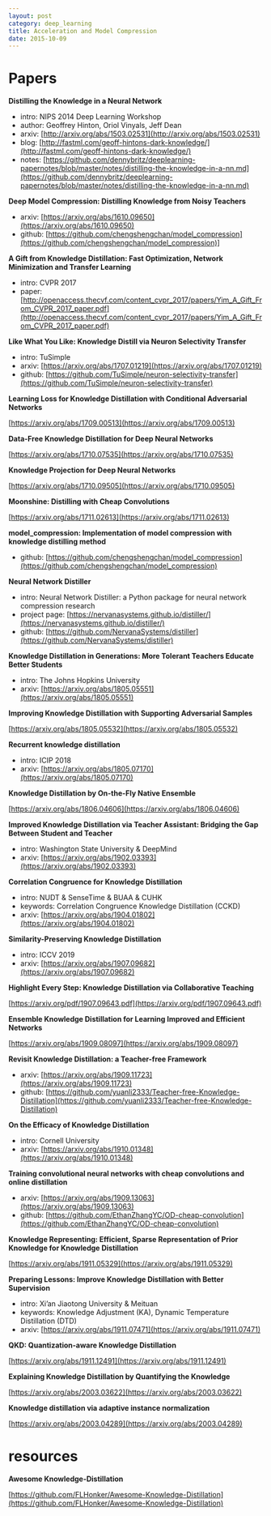 ```yaml
---
layout: post
category: deep_learning
title: Acceleration and Model Compression
date: 2015-10-09
---
```


# Papers

**Distilling the Knowledge in a Neural Network**

- intro: NIPS 2014 Deep Learning Workshop
- author: Geoffrey Hinton, Oriol Vinyals, Jeff Dean
- arxiv: [http://arxiv.org/abs/1503.02531](http://arxiv.org/abs/1503.02531)
- blog: [http://fastml.com/geoff-hintons-dark-knowledge/](http://fastml.com/geoff-hintons-dark-knowledge/)
- notes: [https://github.com/dennybritz/deeplearning-papernotes/blob/master/notes/distilling-the-knowledge-in-a-nn.md](https://github.com/dennybritz/deeplearning-papernotes/blob/master/notes/distilling-the-knowledge-in-a-nn.md)

**Deep Model Compression: Distilling Knowledge from Noisy Teachers**

- arxiv: [https://arxiv.org/abs/1610.09650](https://arxiv.org/abs/1610.09650)
- github: [https://github.com/chengshengchan/model_compression](https://github.com/chengshengchan/model_compression)]

**A Gift from Knowledge Distillation: Fast Optimization, Network Minimization and Transfer Learning**

- intro: CVPR 2017
- paper: [http://openaccess.thecvf.com/content_cvpr_2017/papers/Yim_A_Gift_From_CVPR_2017_paper.pdf](http://openaccess.thecvf.com/content_cvpr_2017/papers/Yim_A_Gift_From_CVPR_2017_paper.pdf)

**Like What You Like: Knowledge Distill via Neuron Selectivity Transfer**

- intro: TuSimple
- arxiv: [https://arxiv.org/abs/1707.01219](https://arxiv.org/abs/1707.01219)
- github: [https://github.com/TuSimple/neuron-selectivity-transfer](https://github.com/TuSimple/neuron-selectivity-transfer)

**Learning Loss for Knowledge Distillation with Conditional Adversarial Networks**

[https://arxiv.org/abs/1709.00513](https://arxiv.org/abs/1709.00513)

**Data-Free Knowledge Distillation for Deep Neural Networks**

[https://arxiv.org/abs/1710.07535](https://arxiv.org/abs/1710.07535)

**Knowledge Projection for Deep Neural Networks**

[https://arxiv.org/abs/1710.09505](https://arxiv.org/abs/1710.09505)

**Moonshine: Distilling with Cheap Convolutions**

[https://arxiv.org/abs/1711.02613](https://arxiv.org/abs/1711.02613)

**model_compression: Implementation of model compression with knowledge distilling method**

- github: [https://github.com/chengshengchan/model_compression](https://github.com/chengshengchan/model_compression)

**Neural Network Distiller**

- intro: Neural Network Distiller: a Python package for neural network compression research
- project page: [https://nervanasystems.github.io/distiller/](https://nervanasystems.github.io/distiller/)
- github: [https://github.com/NervanaSystems/distiller](https://github.com/NervanaSystems/distiller)

**Knowledge Distillation in Generations: More Tolerant Teachers Educate Better Students**

- intro: The Johns Hopkins University
- arxiv: [https://arxiv.org/abs/1805.05551](https://arxiv.org/abs/1805.05551)

**Improving Knowledge Distillation with Supporting Adversarial Samples**

[https://arxiv.org/abs/1805.05532](https://arxiv.org/abs/1805.05532)

**Recurrent knowledge distillation**

- intro: ICIP 2018
- arxiv: [https://arxiv.org/abs/1805.07170](https://arxiv.org/abs/1805.07170)

**Knowledge Distillation by On-the-Fly Native Ensemble**

[https://arxiv.org/abs/1806.04606](https://arxiv.org/abs/1806.04606)

**Improved Knowledge Distillation via Teacher Assistant: Bridging the Gap Between Student and Teacher**

- intro: Washington State University & DeepMind
- arxiv: [https://arxiv.org/abs/1902.03393](https://arxiv.org/abs/1902.03393)

**Correlation Congruence for Knowledge Distillation**

- intro: NUDT & SenseTime & BUAA & CUHK
- keywords: Correlation Congruence Knowledge Distillation (CCKD)
- arxiv: [https://arxiv.org/abs/1904.01802](https://arxiv.org/abs/1904.01802)

**Similarity-Preserving Knowledge Distillation**

- intro: ICCV 2019
- arxiv: [https://arxiv.org/abs/1907.09682](https://arxiv.org/abs/1907.09682)

**Highlight Every Step: Knowledge Distillation via Collaborative Teaching**

[https://arxiv.org/pdf/1907.09643.pdf](https://arxiv.org/pdf/1907.09643.pdf)

**Ensemble Knowledge Distillation for Learning Improved and Efficient Networks**

[https://arxiv.org/abs/1909.08097](https://arxiv.org/abs/1909.08097)

**Revisit Knowledge Distillation: a Teacher-free Framework**

- arxiv: [https://arxiv.org/abs/1909.11723](https://arxiv.org/abs/1909.11723)
- github: [https://github.com/yuanli2333/Teacher-free-Knowledge-Distillation](https://github.com/yuanli2333/Teacher-free-Knowledge-Distillation)

**On the Efficacy of Knowledge Distillation**

- intro: Cornell University
- arxiv: [https://arxiv.org/abs/1910.01348](https://arxiv.org/abs/1910.01348)

**Training convolutional neural networks with cheap convolutions and online distillation**

- arxiv: [https://arxiv.org/abs/1909.13063](https://arxiv.org/abs/1909.13063)
- github: [https://github.com/EthanZhangYC/OD-cheap-convolution](https://github.com/EthanZhangYC/OD-cheap-convolution)

**Knowledge Representing: Efficient, Sparse Representation of Prior Knowledge for Knowledge Distillation**

[https://arxiv.org/abs/1911.05329](https://arxiv.org/abs/1911.05329)

**Preparing Lessons: Improve Knowledge Distillation with Better Supervision**

- intro: Xi’an Jiaotong University & Meituan
- keywords: Knowledge Adjustment (KA), Dynamic Temperature Distillation (DTD)
- arxiv: [https://arxiv.org/abs/1911.07471](https://arxiv.org/abs/1911.07471)

**QKD: Quantization-aware Knowledge Distillation**

[https://arxiv.org/abs/1911.12491](https://arxiv.org/abs/1911.12491)

**Explaining Knowledge Distillation by Quantifying the Knowledge**

[https://arxiv.org/abs/2003.03622](https://arxiv.org/abs/2003.03622)

**Knowledge distillation via adaptive instance normalization**

[https://arxiv.org/abs/2003.04289](https://arxiv.org/abs/2003.04289)

# resources

**Awesome Knowledge-Distillation**

[https://github.com/FLHonker/Awesome-Knowledge-Distillation](https://github.com/FLHonker/Awesome-Knowledge-Distillation)
